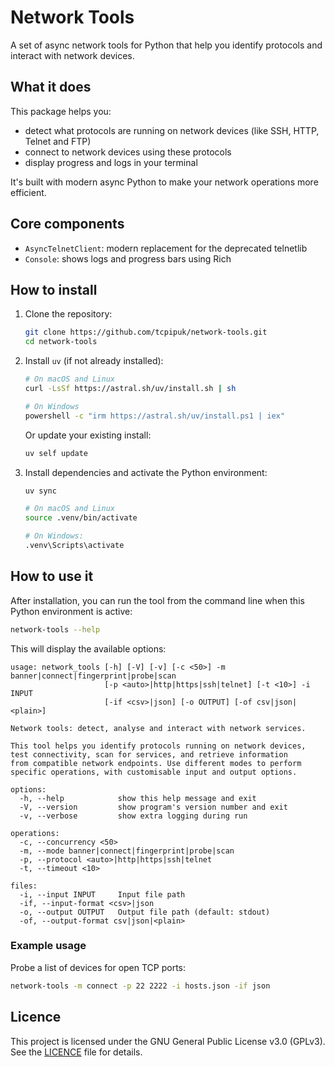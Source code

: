 # Network Tools

A set of async network tools for Python that help you identify protocols and interact with network devices.

## What it does

This package helps you:

- detect what protocols are running on network devices (like SSH, HTTP, Telnet and FTP)
- connect to network devices using these protocols
- display progress and logs in your terminal

It's built with modern async Python to make your network operations more efficient.

## Core components

- `AsyncTelnetClient`: modern replacement for the deprecated telnetlib
- `Console`: shows logs and progress bars using Rich

## How to install

1. Clone the repository:

   ```bash
   git clone https://github.com/tcpipuk/network-tools.git
   cd network-tools
   ```

2. Install `uv` (if not already installed):

   ```bash
   # On macOS and Linux
   curl -LsSf https://astral.sh/uv/install.sh | sh

   # On Windows
   powershell -c "irm https://astral.sh/uv/install.ps1 | iex"
   ```

   Or update your existing install:

   ```bash
   uv self update
   ```

3. Install dependencies and activate the Python environment:

   ```bash
   uv sync

   # On macOS and Linux
   source .venv/bin/activate

   # On Windows:
   .venv\Scripts\activate
   ```

## How to use it

After installation, you can run the tool from the command line when this Python environment is active:

```bash
network-tools --help
```

This will display the available options:

```plaintext
usage: network_tools [-h] [-V] [-v] [-c <50>] -m banner|connect|fingerprint|probe|scan
                     [-p <auto>|http|https|ssh|telnet] [-t <10>] -i INPUT
                     [-if <csv>|json] [-o OUTPUT] [-of csv|json|<plain>]

Network tools: detect, analyse and interact with network services.

This tool helps you identify protocols running on network devices,
test connectivity, scan for services, and retrieve information
from compatible network endpoints. Use different modes to perform
specific operations, with customisable input and output options.

options:
  -h, --help            show this help message and exit
  -V, --version         show program's version number and exit
  -v, --verbose         show extra logging during run

operations:
  -c, --concurrency <50>
  -m, --mode banner|connect|fingerprint|probe|scan
  -p, --protocol <auto>|http|https|ssh|telnet
  -t, --timeout <10>

files:
  -i, --input INPUT     Input file path
  -if, --input-format <csv>|json
  -o, --output OUTPUT   Output file path (default: stdout)
  -of, --output-format csv|json|<plain>
```

### Example usage

Probe a list of devices for open TCP ports:

```bash
network-tools -m connect -p 22 2222 -i hosts.json -if json
```

## Licence

This project is licensed under the GNU General Public License v3.0 (GPLv3).
See the [LICENCE](LICENCE) file for details.

